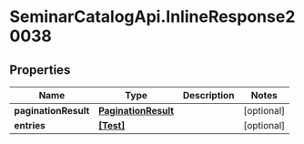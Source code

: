 # SeminarCatalogApi.InlineResponse20038

## Properties
Name | Type | Description | Notes
------------ | ------------- | ------------- | -------------
**paginationResult** | [**PaginationResult**](PaginationResult.md) |  | [optional] 
**entries** | [**[Test]**](Test.md) |  | [optional] 



